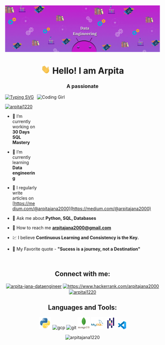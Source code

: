![logo](https://github.com/arpitajana1220/arpitajana1220/blob/main/Data%20Engineering.gif)
<h1 align="center"><img src="https://raw.githubusercontent.com/ptyadana/ptyadana/master/wave.gif" width="30px"> Hello! I am Arpita </h1>
<h3 align="center">A passionate</h3>
<a href="https://git.io/typing-svg"><img src="https://readme-typing-svg.demolab.com?font=Castoro+Titling&pause=1000&color=7B2CF7&center=true&width=1200&lines=Data+Analyst;Data+Engineer;Big+Data+Engineer" alt="Typing SVG" /></a>
<IMG alt="Coding Girl" width="400" height="350" align="right" src="https://cdna.artstation.com/p/assets/images/images/042/631/286/original/bryan-rodriguez-belchibia-1-rightspeed.gif?1635037562">
<p align="left"> <a href="https://twitter.com/arpitaj1220" target="blank"><img src="https://img.shields.io/twitter/follow/arpitaj1220?logo=twitter&style=for-the-badge" alt="arpitaj1220" /></a> </p>

- 🔭 I’m currently working on **30 Days SQL Mastery**

- 🌱 I’m currently learning **Data engineering**

- 📝 I regularly write articles on [https://medium.com/@arpitajana2000](https://medium.com/@arpitajana2000)

- 💬 Ask me about **Python, SQL, Databases**

- 📧 How to reach me **arpitajana2000@gmail.com**

- 💹 I believe **Continuous Learning and Consistency is the Key.**

- 💖 My Favorite quote -
  **"Sucess is a journey, not a Destination"**
  
<br> 
<h2 align="center">Connect with me:</h2>
<p align="center">
<a href="https://linkedin.com/in/arpita-jana-dataengineer" target="blank">
<img align="center" src="https://raw.githubusercontent.com/rahuldkjain/github-profile-readme-generator/master/src/images/icons/Social/linked-in-alt.svg" alt="arpita-jana-dataengineer" height="30" width="40" /></a>
<a href="https://www.hackerrank.com/arpitajana2000" target="blank">
<img align="center" src="https://raw.githubusercontent.com/rahuldkjain/github-profile-readme-generator/master/src/images/icons/Social/hackerrank.svg" alt="https://www.hackerrank.com/arpitajana2000" height="30" width="40" /></a>
<a href="https://twitter.com/arpitaj1220" target="blank">
<img align="center" src="https://raw.githubusercontent.com/rahuldkjain/github-profile-readme-generator/master/src/images/icons/Social/twitter.svg" alt="arpitaj1220" height="30" width="40" /></a>
</p>

<h2 align="center">Languages and Tools:</h2>
<p align="center" > 
<img src="https://raw.githubusercontent.com/devicons/devicon/master/icons/python/python-original.svg" alt="python" width="40" height="40"/> 
<img src="https://www.vectorlogo.zone/logos/google_cloud/google_cloud-icon.svg" alt="gcp" width="40" height="40"/> 
<img src="https://www.vectorlogo.zone/logos/git-scm/git-scm-icon.svg" alt="git" width="40" height="40"/> 
<img src="https://raw.githubusercontent.com/devicons/devicon/master/icons/mongodb/mongodb-original-wordmark.svg" alt="mongodb" width="40" height="40"/> 
<img src="https://raw.githubusercontent.com/devicons/devicon/master/icons/mysql/mysql-original-wordmark.svg" alt="mysql" width="40" height="40"/>
<img src="https://raw.githubusercontent.com/devicons/devicon/2ae2a900d2f041da66e950e4d48052658d850630/icons/pandas/pandas-original.svg" alt="pandas" width="40" height="40"/> 
<img alt="Visual Studio Code" width="26px" src="https://raw.githubusercontent.com/github/explore/80688e429a7d4ef2fca1e82350fe8e3517d3494d/topics/visual-studio-code/visual-studio-code.png"  title="VS Code"/>
</p>

<p align="center">
<img align="center" src="https://github-readme-streak-stats.herokuapp.com/?user=arpitajana1220&" alt="arpitajana1220" />
</p>

<!---
arpitajana1220/arpitajana1220 is a ✨ special ✨ repository because its `README.md` (this file) appears on your GitHub profile.
You can click the Preview link to take a look at your changes.
--->
